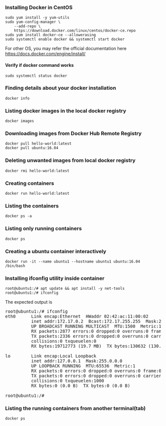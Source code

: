 ### Installing Docker in CentOS
```
sudo yum install -y yum-utils
sudo yum-config-manager \
    --add-repo \
    https://download.docker.com/linux/centos/docker-ce.repo
sudo yum install docker-ce --allowerasing
sudo systemctl enable docker && systemctl start docker
```
For other OS, you may refer the official documentation here https://docs.docker.com/engine/install/

#### Verify if docker command works
```
sudo systemctl status docker 
```

### Finding details about your docker installation
```
docker info
```

### Listing docker images in the local docker registry
```
docker images
```

### Downloading images from Docker Hub Remote Registry
```
docker pull hello-world:latest
docker pull ubuntu:16.04
```

### Deleting unwanted images from local docker registry
```
docker rmi hello-world:latest
```

### Creating containers
```
docker run hello-world:latest
```

### Listing the containers
```
docker ps -a
```

### Listing only running containers
```
docker ps
```

### Creating a ubuntu container interactively
```
docker run -it --name ubuntu1 --hostname ubuntu1 ubuntu:16.04 /bin/bash
```

### Installing ifconfig utility inside container
```
root@ubuntu1:/# apt update && apt install -y net-tools
root@ubuntu1:/# ifconfig
```
The expected output is
<pre>
root@ubuntu1:/# ifconfig
eth0      Link encap:Ethernet  HWaddr 02:42:ac:11:00:02  
          inet addr:172.17.0.2  Bcast:172.17.255.255  Mask:255.255.0.0
          UP BROADCAST RUNNING MULTICAST  MTU:1500  Metric:1
          RX packets:2877 errors:0 dropped:0 overruns:0 frame:0
          TX packets:2336 errors:0 dropped:0 overruns:0 carrier:0
          collisions:0 txqueuelen:0 
          RX bytes:19712773 (19.7 MB)  TX bytes:130632 (130.6 KB)

lo        Link encap:Local Loopback  
          inet addr:127.0.0.1  Mask:255.0.0.0
          UP LOOPBACK RUNNING  MTU:65536  Metric:1
          RX packets:0 errors:0 dropped:0 overruns:0 frame:0
          TX packets:0 errors:0 dropped:0 overruns:0 carrier:0
          collisions:0 txqueuelen:1000 
          RX bytes:0 (0.0 B)  TX bytes:0 (0.0 B)

root@ubuntu1:/# 
</pre>

### Listing the running containers from another terminal(tab)
```
docker ps
```
